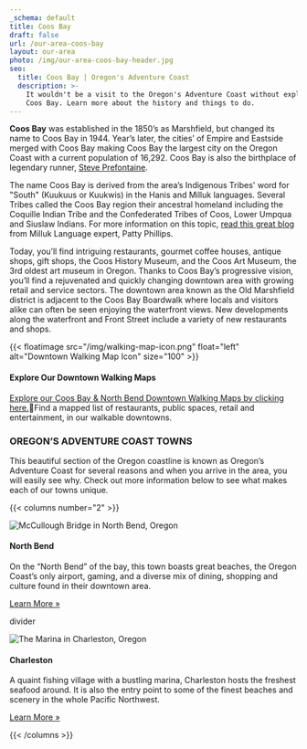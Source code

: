 ```yaml
---
_schema: default
title: Coos Bay
draft: false
url: /our-area-coos-bay
layout: our-area
photo: /img/our-area-coos-bay-header.jpg
seo:
  title: Coos Bay | Oregon's Adventure Coast
  description: >-
    It wouldn't be a visit to the Oregon's Adventure Coast without exploring
    Coos Bay. Learn more about the history and things to do. 
---
```

**Coos Bay** was established in the 1850’s as Marshfield, but changed its name to Coos Bay in 1944. Year’s later, the cities’ of Empire and Eastside merged with Coos Bay making Coos Bay the largest city on the Oregon Coast with a current population of 16,292. Coos Bay is also the birthplace of legendary runner, [Steve Prefontaine](/steve-prefontaine-story).

The name Coos Bay is derived from the area’s Indigenous Tribes' word for "South" (Kuukuus or Kuukwis) in the Hanis and Milluk languages. Several Tribes called the Coos Bay region their ancestral homeland including the Coquille Indian Tribe and the Confederated Tribes of Coos, Lower Umpqua and Siuslaw Indians. For more information on this topic, [read this great blog](https://shichils.wordpress.com/2015/09/07/place-of-pines-a-case-of-mistaken-identity/?) from Milluk Language expert, Patty Phillips.

Today, you’ll find intriguing restaurants, gourmet coffee houses, antique shops, gift shops, the Coos History Museum, and the Coos Art Museum, the 3rd oldest art museum in Oregon. Thanks to Coos Bay’s progressive vision, you’ll find a rejuvenated and quickly changing downtown area with growing retail and service sectors. The downtown area known as the Old Marshfield district is adjacent to the Coos Bay Boardwalk where locals and visitors alike can often be seen enjoying the waterfront views. New developments along the waterfront and Front Street include a variety of new restaurants and shops.

{{< floatimage src="/img/walking-map-icon.png" float="left" alt="Downtown Walking Map Icon" size="100" >}}

#### Explore Our Downtown Walking Maps

[Explore our Coos Bay & North Bend Downtown Walking Maps by clicking here.](/img/walking-map-cbnb.pdf)Find a mapped list of restaurants, public spaces, retail and entertainment, in our walkable downtowns.

### OREGON’S ADVENTURE COAST TOWNS

This beautiful section of the Oregon coastline is known as Oregon’s Adventure Coast for several reasons and when you arrive in the area, you will easily see why. Check out more information below to see what makes each of our towns unique.

{{< columns number="2" >}}

![McCullough Bridge in North Bend, Oregon](/img/col-our-area-north-bend.jpg)

#### North Bend

On the “North Bend” of the bay, this town boasts great beaches, the Oregon Coast’s only airport, gaming, and a diverse mix of dining, shopping and culture found in their downtown area.

<a href="/our-area-north-bend" class="learn-more-anywhere-btn">Learn More »</a>

divider

![The Marina in Charleston, Oregon](/img/col-our-area-charleston.jpg)

#### Charleston

A quaint fishing village with a bustling marina, Charleston hosts the freshest seafood around. It is also the entry point to some of the finest beaches and scenery in the whole Pacific Northwest.

<a href="/our-area-charleston" class="learn-more-anywhere-btn">Learn More »</a>

{{< /columns >}}
